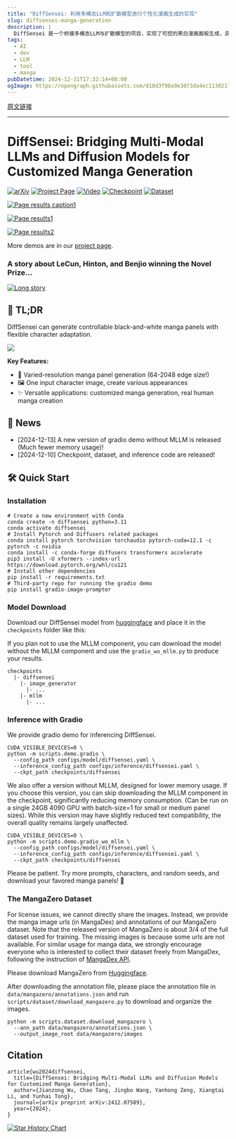 ```yaml
---
title: "DiffSensei: 利用多模态LLM和扩散模型进行个性化漫画生成的实现"
slug: diffsensei-manga-generation
description: |
  DiffSensei 是一个桥接多模态LLM与扩散模型的项目，实现了可控的黑白漫画面板生成，具备角色适配灵活、分辨率多样等特性，适用于个性化漫画与真实人类漫画创作。此工具让用户能够轻松生成符合自己需求的漫画内容。
tags: 
  - AI
  - dev
  - LLM
  - tool
  - manga
pubDatetime: 2024-12-31T17:32:14+08:00
ogImage: https://opengraph.githubassets.com/d18d3f98a9e3073da4ec11302175efe22be305f8b5a9c1509506c7d7ebc1d8a9/jianzongwu/DiffSensei
---
```


[原文链接](https://github.com/jianzongwu/DiffSensei)

---

# DiffSensei: Bridging Multi-Modal LLMs and Diffusion Models for Customized Manga Generation

[](#diffsensei-bridging-multi-modal-llms-and-diffusion-models-for-customized-manga-generation)

[![arXiv](https://camo.githubusercontent.com/1b65570a4b6ab3ddc7707ea6cd7f971a29ccc0b120709456e361f1da0be448d6/68747470733a2f2f696d672e736869656c64732e696f2f62616467652f61725869762d323431302e30383236312d6233316231622e737667)](https://arxiv.org/abs/2412.07589) [![Project Page](https://camo.githubusercontent.com/e6bc059b5088888a61fbe89e6f96c7981972e793dbe411dcce519ab2ed4b00b9/68747470733a2f2f696d672e736869656c64732e696f2f62616467652f50726f6a6563742d506167652d626c75653f6c6f676f3d6769746875622d7061676573)](https://jianzongwu.github.io/projects/diffsensei) [![Video](https://camo.githubusercontent.com/9dd58ede110d69f8d3da3708df472aed012b0082611ce6ba033f55dc0b5069df/68747470733a2f2f696d672e736869656c64732e696f2f62616467652f596f75547562652d566964656f2d4646303030303f6c6f676f3d796f7574756265)](https://www.youtube.com/watch?v=TLJ0MYZmoXc\&source_ve_path=OTY3MTQ) [![Checkpoint](https://camo.githubusercontent.com/7241978504df79ac1520ac791f8845444715b4f909e9e979840200eb2204a8be/68747470733a2f2f696d672e736869656c64732e696f2f62616467652f25463025394625413425393725323048756767696e67666163652d4d6f64656c2d79656c6c6f77)](https://huggingface.co/jianzongwu/DiffSensei) [![Dataset](https://camo.githubusercontent.com/bb38e885e46a2340798e4043b2b18b877c8349dd39676e385bd8d19e996b3554/68747470733a2f2f696d672e736869656c64732e696f2f62616467652f25463025394625413425393725323048756767696e67666163652d446174617365742d79656c6c6f77)](https://huggingface.co/datasets/jianzongwu/MangaZero)

[![Page results caption1](/jianzongwu/DiffSensei/raw/main/assets/images/results_page/caption1.png)](https://github.com/jianzongwu/DiffSensei/blob/main/assets/images/results_page/caption1.png)

[![Page results1](/jianzongwu/DiffSensei/raw/main/assets/images/results_page/1.png)](https://github.com/jianzongwu/DiffSensei/blob/main/assets/images/results_page/1.png)

[![Page results2](/jianzongwu/DiffSensei/raw/main/assets/images/results_page/2.png)](https://github.com/jianzongwu/DiffSensei/blob/main/assets/images/results_page/2.png)

More demos are in our [project page](https://jianzongwu.github.io/projects/diffsensei).

### A story about LeCun, Hinton, and Benjio winning the Novel Prize...

[](#a-story-about-lecun-hinton-and-benjio-winning-the-novel-prize)

[![Long story](/jianzongwu/DiffSensei/raw/main/assets/images/nobel_prize/image.png)](https://github.com/jianzongwu/DiffSensei/blob/main/assets/images/nobel_prize/image.png)

## 🚀 TL;DR

[](#-tldr)

DiffSensei can generate controllable black-and-white manga panels with flexible character adaptation.

[![](/jianzongwu/DiffSensei/raw/main/assets/images/model_architecture.png)](https://github.com/jianzongwu/DiffSensei/blob/main/assets/images/model_architecture.png)

**Key Features:**

* 🌟 Varied-resolution manga panel generation (64-2048 edge size!)
* 🖼️ One input character image, create various appearances
* ✨ Versatile applications: customized manga generation, real human manga creation

## 🎉 News

[](#-news)

* \[2024-12-13] A new version of gradio demo without MLLM is released (Much fewer memory usage)!
* \[2024-12-10] Checkpoint, dataset, and inference code are released!

## 🛠️ Quick Start

[](#️-quick-start)

### Installation

[](#installation)

```
# Create a new environment with Conda
conda create -n diffsensei python=3.11
conda activate diffsensei
# Install Pytorch and Diffusers related packages
conda install pytorch torchvision torchaudio pytorch-cuda=12.1 -c pytorch -c nvidia
conda install -c conda-forge diffusers transformers accelerate
pip3 install -U xformers --index-url https://download.pytorch.org/whl/cu121
# Install other dependencies
pip install -r requirements.txt
# Third-party repo for running the gradio demo
pip install gradio-image-prompter
```

### Model Download

[](#model-download)

Download our DiffSensei model from [huggingface](https://huggingface.co/jianzongwu/DiffSensei) and place it in the `checkpoints` folder like this:

If you plan not to use the MLLM component, you can download the model without the MLLM component and use the `gradio_wo_mllm.py` to produce your results.

```
checkpoints
  |- diffsensei
    |- image_generator
      |- ...
    |- mllm
      |- ...
```

### Inference with Gradio

[](#inference-with-gradio)

We provide gradio demo for inferencing DiffSensei.

```
CUDA_VISIBLE_DEVICES=0 \
python -m scripts.demo.gradio \
  --config_path configs/model/diffsensei.yaml \
  --inference_config_path configs/inference/diffsensei.yaml \
  --ckpt_path checkpoints/diffsensei
```

We also offer a version without MLLM, designed for lower memory usage. If you choose this version, you can skip downloading the MLLM component in the checkpoint, significantly reducing memory consumption. (Can be run on a single 24GB 4090 GPU with batch-size=1 for small or medium panel sizes). While this version may have slightly reduced text compatibility, the overall quality remains largely unaffected.

```
CUDA_VISIBLE_DEVICES=0 \
python -m scripts.demo.gradio_wo_mllm \
  --config_path configs/model/diffsensei.yaml \
  --inference_config_path configs/inference/diffsensei.yaml \
  --ckpt_path checkpoints/diffsensei
```

Please be patient. Try more prompts, characters, and random seeds, and download your favored manga panels! 🤗

### The MangaZero Dataset

[](#the-mangazero-dataset)

For license issues, we cannot directly share the images. Instead, we provide the manga image urls (in MangaDex) and annotations of our MangaZero dataset. Note that the released version of MangaZero is about 3/4 of the full dataset used for training. The missing images is because some urls are not available. For similar usage for manga data, we strongly encourage everyone who is interested to collect their dataset freely from MangaDex, following the instruction of [MangaDex API](https://api.mangadex.org/docs/).

Please download MangaZero from [Huggingface](https://huggingface.co/datasets/jianzongwu/MangaZero).

After downloading the annotation file, please place the annotation file in `data/mangazero/annotations.json` and run `scripts/dataset/download_mangazero.py` to download and organize the images.

```
python -m scripts.dataset.download_mangazero \
  --ann_path data/mangazero/annotations.json \
  --output_image_root data/mangazero/images
```

## Citation

[](#citation)

```
article{wu2024diffsensei,
  title={DiffSensei: Bridging Multi-Modal LLMs and Diffusion Models for Customized Manga Generation},
  author={Jianzong Wu, Chao Tang, Jingbo Wang, Yanhong Zeng, Xiangtai Li, and Yunhai Tong},
  journal={arXiv preprint arXiv:2412.07589},
  year={2024},
}
```

[![Star History Chart](https://camo.githubusercontent.com/1a0d6b16b05f1488bab6c668998b32220978aca10b8009f3d8397f0178455d2e/68747470733a2f2f6170692e737461722d686973746f72792e636f6d2f7376673f7265706f733d6a69616e7a6f6e6777752f4469666653656e73656926747970653d44617465)](https://star-history.com/#jianzongwu/DiffSensei\&Date)


